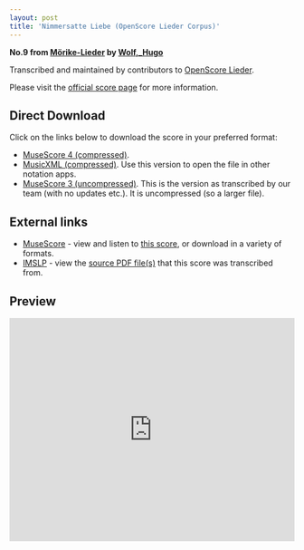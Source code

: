 ```yaml
---
layout: post
title: 'Nimmersatte Liebe (OpenScore Lieder Corpus)'
---
```


__No.9 from [Mörike-Lieder](https://fourscoreandmore.org/openscore/lieder/Wolf,_Hugo/M%C3%B6rike-Lieder/) by [Wolf,_Hugo](https://fourscoreandmore.org/openscore/lieder/Wolf,_Hugo)__

Transcribed and maintained by contributors to [OpenScore Lieder].

Please visit the [official score page] for more information.

[official score page]: https://musescore.com/openscore-lieder-corpus/scores/4945954
[OpenScore Lieder]: https://musescore.com/openscore-lieder-corpus

## Direct Download

Click on the links below to download the score in your preferred format:
- [MuseScore 4 (compressed)](https://fourscoreandmore.org/openscore/lieder/Wolf,_Hugo/M%C3%B6rike-Lieder/09_Nimmersatte_Liebe.mscz).
- [MusicXML (compressed)](https://fourscoreandmore.org/openscore/lieder/Wolf,_Hugo/M%C3%B6rike-Lieder/09_Nimmersatte_Liebe.mxl). Use this version to open the file in other notation apps.
- [MuseScore 3 (uncompressed)](https://raw.githubusercontent.com/OpenScore/Lieder/refs/heads/main/scores/Wolf,_Hugo/M%C3%B6rike-Lieder/09_Nimmersatte_Liebe/lc4945954.mscx). This is the version as transcribed by our team (with no updates etc.). It is uncompressed (so a larger file).

## External links

- [MuseScore] - view and listen to [this score][MuseScore], or download in a variety of formats.
- [IMSLP] - view the [source PDF file(s)][IMSLP] that this score was transcribed from.

[MuseScore]: https://musescore.com/score/4945954
[IMSLP]: https://imslp.org/wiki/Special:ReverseLookup/22864

## Preview

<iframe width="100%" height="394" src="https://musescore.com/openscore-lieder-corpus/scores/4945954/embed" frameborder="0" allowfullscreen allow="autoplay; fullscreen"></iframe>
